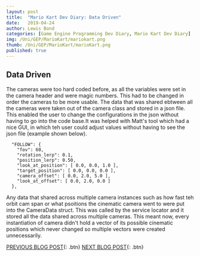 ```yaml
---
layout: post
title:  "Mario Kart Dev Diary: Data Driven"
date:   2019-04-24
author: Lewis Bond
categories: [Game Engine Programming Dev Diary, Mario Kart Dev Diary]
img: /Uni/GEP/MarioKart/mariokart.png
thumb: /Uni/GEP/MarioKart/marioKart.png
published: true
---
```

<!--more-->

## Data Driven
The cameras were too hard coded before, as all the variables were set in the camera header and were magic numbers. This had to be changed in order the cameras to be more usable. The data that was shared ebtween all the cameras were taken out of the camera class and stored in a json file. This enabled the user to change the configurations in the json without having to go into the code base.It was helped with Matt's tool which had a nice GUI, in which teh user could adjust values without having to see the json file (example shown below). 

~~~
  "FOLLOW": {
    "fov": 60,
    "rotation_lerp": 0.1,
    "position_lerp": 0.50,
    "look_at_position": [ 0.0, 0.0, 1.0 ],
    "target_position": [ 0.0, 0.0, 0.0 ],
    "camera_offset": [ 0.0, 2.0, 5.0 ],
    "look_at_offset": [ 0.0, 2.0, 0.0 ]
  },
~~~

Any data that shared across multiple camera instances such as how fast teh orbit cam span or what psoitions the cinematic camera went to were put into the CameraData struct. This was called by the service locator and it stored all the data shared across multiple cameras. This meant now, every instantiation of camera didn't hold a vector of its possible cinematic positions which never changed so multiple vectors were created unnecessarily.


[PREVIOUS BLOG POST](https://lbondi7.github.io/game%20engine%20programming%20dev%20diary/mario%20kart%20dev%20diary/gep-mariokart-10){: .btn} [NEXT BLOG POST](https://lbondi7.github.io/game%20engine%20programming%20dev%20diary/mario%20kart%20dev%20diary/gep-mariokart-12){: .btn}
